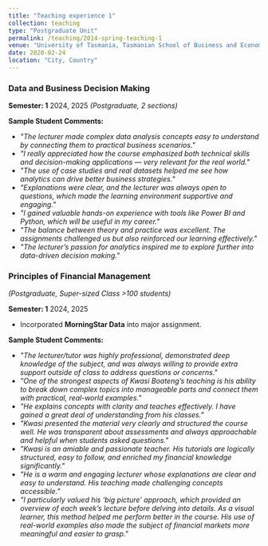 ```yaml
---
title: "Teaching experience 1"
collection: teaching
type: "Postgraduate Unit"
permalink: /teaching/2014-spring-teaching-1
venue: "University of Tasmania, Tasmanian School of Business and Economics"
date: 2020-02-24
location: "City, Country"
---
```



### Data and Business Decision Making
**Semester: 1** 2024, 2025 *(Postgraduate, 2 sections)* 

**Sample Student Comments:**  
- *"The lecturer made complex data analysis concepts easy to understand by connecting them to practical business scenarios."*  
- *"I really appreciated how the course emphasized both technical skills and decision-making applications — very relevant for the real world."*  
- *"The use of case studies and real datasets helped me see how analytics can drive better business strategies."*  
- *"Explanations were clear, and the lecturer was always open to questions, which made the learning environment supportive and engaging."*  
- *"I gained valuable hands-on experience with tools like Power BI and Python, which will be useful in my career."*  
- *"The balance between theory and practice was excellent. The assignments challenged us but also reinforced our learning effectively."*  
- *"The lecturer’s passion for analytics inspired me to explore further into data-driven decision making."*  




### Principles of Financial Management  
*(Postgraduate, Super-sized Class >100 students)*  

**Semester: 1** 2024, 2025

- Incorporated **MorningStar Data** into major assignment.  

**Sample Student Comments:**  
- *"The lecturer/tutor was highly professional, demonstrated deep knowledge of the subject, and was always willing to provide extra support outside of class to address questions or concerns."*  
- *"One of the strongest aspects of Kwasi Boateng’s teaching is his ability to break down complex topics into manageable parts and connect them with practical, real-world examples."*  
- *"He explains concepts with clarity and teaches effectively. I have gained a great deal of understanding from his classes."*  
- *"Kwasi presented the material very clearly and structured the course well. He was transparent about assessments and always approachable and helpful when students asked questions."*  
- *"Kwasi is an amiable and passionate teacher. His tutorials are logically structured, easy to follow, and enriched my financial knowledge significantly."*  
- *"He is a warm and engaging lecturer whose explanations are clear and easy to understand. His teaching made challenging concepts accessible."*  
- *"I particularly valued his ‘big picture’ approach, which provided an overview of each week’s lecture before delving into details. As a visual learner, this method helped me perform better in the course. His use of real-world examples also made the subject of financial markets more meaningful and easier to grasp."*  


